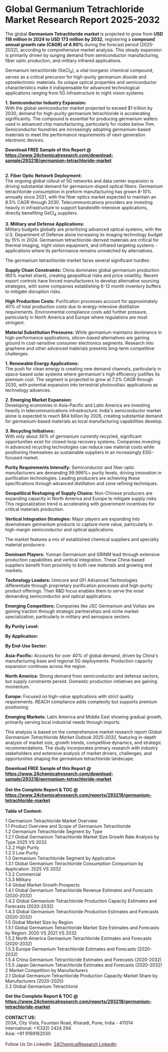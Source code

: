 <h1>Global Germanium Tetrachloride Market Research Report 2025-2032</h1><p>The global <strong>Germanium Tetrachloride market</strong> is projected to grow from <strong>USD 118 million in 2024 to USD 173 million by 2032</strong>, registering a <strong>compound annual growth rate (CAGR) of 4.90%</strong> during the forecast period (2025-2032), according to comprehensive market analysis. This steady expansion is primarily driven by surging demand from semiconductor manufacturing, fiber optic production, and military infrared applications.</p><p>Germanium tetrachloride (GeCl<sub>4</sub>), a vital inorganic chemical compound, serves as a critical precursor for high-purity germanium dioxide and optoelectronic materials. Its unique optical properties and semiconductor characteristics make it indispensable for advanced technological applications ranging from 5G infrastructure to night vision systems.</p><p><strong>1. Semiconductor Industry Expansion:</strong><br>
With the global semiconductor market projected to exceed $1 trillion by 2030, demand for high-purity germanium tetrachloride is accelerating significantly. The compound is essential for producing germanium wafers used in advanced chip manufacturing, particularly for nodes below 7nm. Semiconductor foundries are increasingly adopting germanium-based materials to meet the performance requirements of next-generation electronic devices.</p><div><b>Download FREE Sample of this Report @ 
            <a href="https://www.24chemicalresearch.com/download-sample/293218/germanium-tetrachloride-market">
            https://www.24chemicalresearch.com/download-sample/293218/germanium-tetrachloride-market</a></b></div><br><p><strong>2. Fiber Optic Network Deployment:</strong><br>
The ongoing global rollout of 5G networks and data center expansion is driving substantial demand for germanium-doped optical fibers. Germanium tetrachloride consumption in preform manufacturing has grown 8-10% annually since 2021, with the fiber optics market expected to maintain an 8.5% CAGR through 2030. Telecommunications providers are investing heavily in infrastructure to support bandwidth-intensive applications, directly benefiting GeCl<sub>4</sub> suppliers.</p><p><strong>3. Military and Defense Applications:</strong><br>
Military budgets globally are prioritizing advanced optical systems, with the U.S. Department of Defense alone increasing its imaging technology budget by 15% in 2024. Germanium tetrachloride-derived materials are critical for thermal imaging, night vision equipment, and infrared targeting systems - applications where its performance remains unmatched by alternatives.</p><p>The germanium tetrachloride market faces several significant hurdles:</p><p><strong>Supply Chain Constraints:</strong> China dominates global germanium production (60% market share), creating geopolitical risks and price volatility. Recent export controls have forced manufacturers to develop alternative sourcing strategies, with some companies establishing 6-12 month inventory buffers to mitigate disruption risks.</p><p><strong>High Production Costs:</strong> Purification processes account for approximately 40% of total production costs due to energy-intensive distillation requirements. Environmental compliance costs add further pressure, particularly in North America and Europe where regulations are most stringent.</p><p><strong>Material Substitution Pressures:</strong> While germanium maintains dominance in high-performance applications, silicon-based alternatives are gaining ground in cost-sensitive consumer electronics segments. Research into graphene and other advanced materials presents long-term competitive challenges.</p><p><strong>1. Renewable Energy Applications:</strong><br>
The push for clean energy is creating new demand channels, particularly in space-based solar systems where germanium's high efficiency justifies its premium cost. The segment is projected to grow at 7.2% CAGR through 2030, with potential expansion into terrestrial photovoltaic applications as technology advances.</p><p><strong>2. Emerging Market Expansion:</strong><br>
Developing economies in Asia-Pacific and Latin America are investing heavily in telecommunications infrastructure. India's semiconductor market alone is expected to reach $64 billion by 2026, creating substantial demand for germanium-based materials as local manufacturing capabilities develop.</p><p><strong>3. Recycling Initiatives:</strong><br>
With only about 30% of germanium currently recycled, significant opportunities exist for closed-loop recovery systems. Companies investing in advanced recycling technologies can reduce raw material costs while positioning themselves as sustainable suppliers in an increasingly ESG-focused market.</p><p><strong>Purity Requirements Intensify:</strong> Semiconductor and fiber optic manufacturers are demanding 99.999%+ purity levels, driving innovation in purification technologies. Leading producers are achieving these specifications through advanced distillation and zone refining techniques.</p><p><strong>Geopolitical Reshaping of Supply Chains:</strong> Non-Chinese producers are expanding capacity in North America and Europe to mitigate supply risks. This regionalization trend is accelerating with government incentives for critical materials production.</p><p><strong>Vertical Integration Strategies:</strong> Major players are expanding into downstream germanium products to capture more value, particularly in high-margin semiconductor and optical applications.</p><p>The market features a mix of established chemical suppliers and specialty material producers:</p><p><strong>Dominant Players:</strong> Yunnan Germanium and GRINM lead through extensive production capabilities and vertical integration. These China-based suppliers benefit from proximity to both raw materials and growing end markets.</p><p><strong>Technology Leaders:</strong> Umicore and GFI Advanced Technologies differentiate through proprietary purification processes and high-purity product offerings. Their R&amp;D focus enables them to serve the most demanding semiconductor and optical applications.</p><p><strong>Emerging Competitors:</strong> Companies like JSC Germanium and Voltaix are gaining traction through strategic partnerships and niche market specialization, particularly in military and aerospace sectors.</p><p><strong>By Purity Level:</strong></p><p><strong>By Application:</strong></p><p><strong>By End-Use Sector:</strong></p><p><strong>Asia-Pacific:</strong> Accounts for over 40% of global demand, driven by China's manufacturing base and regional 5G deployments. Production capacity expansion continues across the region.</p><p><strong>North America:</strong> Strong demand from semiconductor and defense sectors, but supply constraints persist. Domestic production initiatives are gaining momentum.</p><p><strong>Europe:</strong> Focused on high-value applications with strict quality requirements. REACH compliance adds complexity but supports premium positioning.</p><p><strong>Emerging Markets:</strong> Latin America and Middle East showing gradual growth, primarily serving local industrial needs through imports.</p><p>This analysis is based on the comprehensive market research report <em>Global Germanium Tetrachloride Market Outlook 2025-2032</em>, featuring in-depth analysis of market size, growth trends, competitive dynamics, and strategic recommendations. The study incorporates primary research with industry stakeholders and extensive analysis of market drivers, challenges, and opportunities shaping the germanium tetrachloride landscape.</p><div><b>Download FREE Sample of this Report @ 
            <a href="https://www.24chemicalresearch.com/download-sample/293218/germanium-tetrachloride-market">
            https://www.24chemicalresearch.com/download-sample/293218/germanium-tetrachloride-market</a></b></div><br><div><b>Get the Complete Report & TOC @ 
            <a href="https://www.24chemicalresearch.com/reports/293218/germanium-tetrachloride-market">
            https://www.24chemicalresearch.com/reports/293218/germanium-tetrachloride-market</a></b></div><br>
            <b>Table of Content:</b><p>1 Germanium Tetrachloride Market Overview<br />
    1.1 Product Overview and Scope of Germanium Tetrachloride<br />
    1.2 Germanium Tetrachloride Segment by Type<br />
        1.2.1 Global Germanium Tetrachloride Market Size Growth Rate Analysis by Type 2025 VS 2032<br />
        1.2.2 High Purity<br />
        1.2.3 Low Purity<br />
    1.3 Germanium Tetrachloride Segment by Application<br />
        1.3.1 Global Germanium Tetrachloride Consumption Comparison by Application: 2025 VS 2032<br />
        1.3.2 Commercial<br />
        1.3.3 Military<br />
    1.4 Global Market Growth Prospects<br />
        1.4.1 Global Germanium Tetrachloride Revenue Estimates and Forecasts (2020-2032)<br />
        1.4.2 Global Germanium Tetrachloride Production Capacity Estimates and Forecasts (2020-2032)<br />
        1.4.3 Global Germanium Tetrachloride Production Estimates and Forecasts (2020-2032)<br />
    1.5 Global Market Size by Region<br />
        1.5.1 Global Germanium Tetrachloride Market Size Estimates and Forecasts by Region: 2020 VS 2021 VS 2032<br />
        1.5.2 North America Germanium Tetrachloride Estimates and Forecasts (2020-2032)<br />
        1.5.3 Europe Germanium Tetrachloride Estimates and Forecasts (2020-2032)<br />
        1.5.4 China Germanium Tetrachloride Estimates and Forecasts (2020-2032)<br />
        1.5.5 Japan Germanium Tetrachloride Estimates and Forecasts (2020-2032)<br />
2 Market Competition by Manufacturers<br />
    2.1 Global Germanium Tetrachloride Production Capacity Market Share by Manufacturers (2020-2025)<br />
    2.2 Global Germanium Tetrachlorid</p><div><b>Get the Complete Report & TOC @ 
            <a href="https://www.24chemicalresearch.com/reports/293218/germanium-tetrachloride-market">
            https://www.24chemicalresearch.com/reports/293218/germanium-tetrachloride-market</a></b></div><br><b>CONTACT US:</b><br>
            203A, City Vista, Fountain Road, Kharadi, Pune, India - 411014<br>
            International: +1(332) 2424 294<br>
            Asia: +91 9169162030 <br><br>
            Follow Us On LinkedIn: <a href="https://www.linkedin.com/company/24chemicalresearch/">24ChemicalResearch LinkedIn</a>
